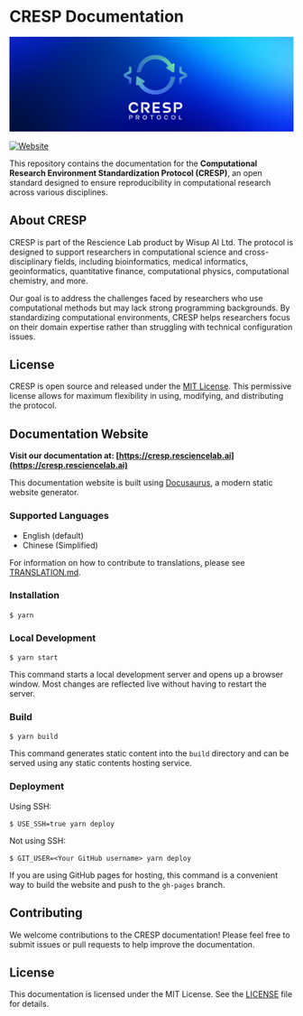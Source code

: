 # CRESP Documentation

![CRESP Protocol](./static/img/cresp_banner.jpg)

[![Website](https://img.shields.io/badge/Website-cresp.resciencelab.ai-blue)](https://cresp.resciencelab.ai)

This repository contains the documentation for the **Computational Research Environment Standardization Protocol (CRESP)**, an open standard designed to ensure reproducibility in computational research across various disciplines.

## About CRESP

CRESP is part of the Rescience Lab product by Wisup AI Ltd. The protocol is designed to support researchers in computational science and cross-disciplinary fields, including bioinformatics, medical informatics, geoinformatics, quantitative finance, computational physics, computational chemistry, and more.

Our goal is to address the challenges faced by researchers who use computational methods but may lack strong programming backgrounds. By standardizing computational environments, CRESP helps researchers focus on their domain expertise rather than struggling with technical configuration issues.

## License

CRESP is open source and released under the [MIT License](LICENSE). This permissive license allows for maximum flexibility in using, modifying, and distributing the protocol.

## Documentation Website

**Visit our documentation at: [https://cresp.resciencelab.ai](https://cresp.resciencelab.ai)**

This documentation website is built using [Docusaurus](https://docusaurus.io/), a modern static website generator.

### Supported Languages

- English (default)
- Chinese (Simplified)

For information on how to contribute to translations, please see [TRANSLATION.md](TRANSLATION.md).

### Installation

```
$ yarn
```

### Local Development

```
$ yarn start
```

This command starts a local development server and opens up a browser window. Most changes are reflected live without having to restart the server.

### Build

```
$ yarn build
```

This command generates static content into the `build` directory and can be served using any static contents hosting service.

### Deployment

Using SSH:

```
$ USE_SSH=true yarn deploy
```

Not using SSH:

```
$ GIT_USER=<Your GitHub username> yarn deploy
```

If you are using GitHub pages for hosting, this command is a convenient way to build the website and push to the `gh-pages` branch.

## Contributing

We welcome contributions to the CRESP documentation! Please feel free to submit issues or pull requests to help improve the documentation.

## License

This documentation is licensed under the MIT License. See the [LICENSE](LICENSE) file for details.
